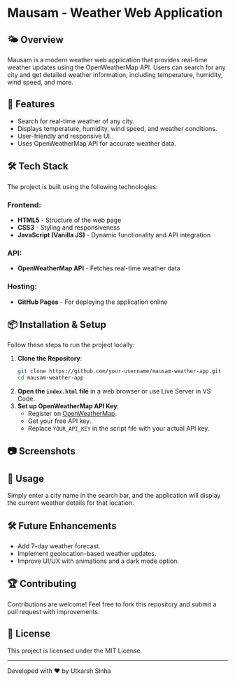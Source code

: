 # Mausam - Weather Web Application

## 🌤️ Overview

Mausam is a modern weather web application that provides real-time weather updates using the OpenWeatherMap API. Users can search for any city and get detailed weather information, including temperature, humidity, wind speed, and more.

## 🚀 Features

- Search for real-time weather of any city.
- Displays temperature, humidity, wind speed, and weather conditions.
- User-friendly and responsive UI.
- Uses OpenWeatherMap API for accurate weather data.

## 🛠️ Tech Stack

The project is built using the following technologies:

### Frontend:

- **HTML5** - Structure of the web page
- **CSS3** - Styling and responsiveness
- **JavaScript (Vanilla JS)** - Dynamic functionality and API integration

### API:

- **OpenWeatherMap API** - Fetches real-time weather data

### Hosting:

- **GitHub Pages** - For deploying the application online

## 📦 Installation & Setup

Follow these steps to run the project locally:

1. **Clone the Repository**:
   ```sh
   git clone https://github.com/your-username/mausam-weather-app.git
   cd mausam-weather-app
   ```
2. **Open the ****`index.html`**** file** in a web browser or use Live Server in VS Code.
3. **Set up OpenWeatherMap API Key**:
   - Register on [OpenWeatherMap](https://openweathermap.org/).
   - Get your free API key.
   - Replace `YOUR_API_KEY` in the script file with your actual API key.

## 📷 Screenshots



## 🎯 Usage

Simply enter a city name in the search bar, and the application will display the current weather details for that location.

## 🛠️ Future Enhancements

- Add 7-day weather forecast.
- Implement geolocation-based weather updates.
- Improve UI/UX with animations and a dark mode option.

## 🏆 Contributing

Contributions are welcome! Feel free to fork this repository and submit a pull request with improvements.

## 📄 License

This project is licensed under the MIT License.

---

Developed with ❤️ by Utkarsh Sinha

